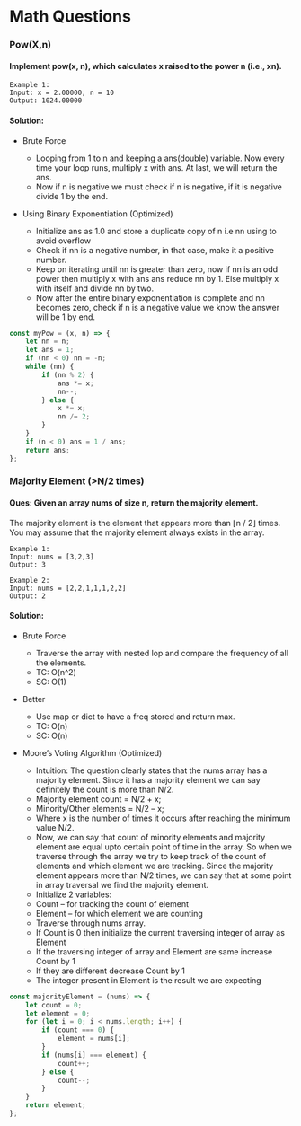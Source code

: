 # Math Questions

### Pow(X,n)

#### Implement pow(x, n), which calculates x raised to the power n (i.e., xn).

```
Example 1:
Input: x = 2.00000, n = 10
Output: 1024.00000
```

#### Solution:

- Brute Force

  - Looping from 1 to n and keeping a ans(double) variable. Now every time your loop runs, multiply x with ans. At last, we will return the ans.
  - Now if n is negative we must check if n is negative, if it is negative divide 1 by the end.

- Using Binary Exponentiation (Optimized)
  - Initialize ans as 1.0 and store a duplicate copy of n i.e nn using to avoid overflow
  - Check if nn is a negative number, in that case, make it a positive number.
  - Keep on iterating until nn is greater than zero, now if nn is an odd power then multiply x with ans ans reduce nn by 1. Else multiply x with itself and divide nn by two.
  - Now after the entire binary exponentiation is complete and nn becomes zero, check if n is a negative value we know the answer will be 1 by end.

```jsx
const myPow = (x, n) => {
	let nn = n;
	let ans = 1;
	if (nn < 0) nn = -n;
	while (nn) {
		if (nn % 2) {
			ans *= x;
			nn--;
		} else {
			x *= x;
			nn /= 2;
		}
	}
	if (n < 0) ans = 1 / ans;
	return ans;
};
```

### Majority Element (>N/2 times)

#### Ques: Given an array nums of size n, return the majority element.

The majority element is the element that appears more than ⌊n / 2⌋ times. You may assume that the majority element always exists in the array.

```
Example 1:
Input: nums = [3,2,3]
Output: 3
```

```
Example 2:
Input: nums = [2,2,1,1,1,2,2]
Output: 2
```

#### Solution:

- Brute Force

  - Traverse the array with nested lop and compare the frequency of all the elements.
  - TC: O(n^2)
  - SC: O(1)

- Better

  - Use map or dict to have a freq stored and return max.
  - TC: O(n)
  - SC: O(n)

- Moore’s Voting Algorithm (Optimized)
  - Intuition: The question clearly states that the nums array has a majority element. Since it has a majority element we can say definitely the count is more than N/2.
  - Majority element count = N/2 + x;
  - Minority/Other elements = N/2 – x;
  - Where x is the number of times it occurs after reaching the minimum value N/2.
  - Now, we can say that count of minority elements and majority element are equal upto certain point of time in the array. So when we traverse through the array we try to keep track of the count of elements and which element we are tracking. Since the majority element appears more than N/2 times, we can say that at some point in array traversal we find the majority element.
  - Initialize 2 variables:
  - Count – for tracking the count of element
  - Element – for which element we are counting
  - Traverse through nums array.
  - If Count is 0 then initialize the current traversing integer of array as Element
  - If the traversing integer of array and Element are same increase Count by 1
  - If they are different decrease Count by 1
  - The integer present in Element is the result we are expecting

```jsx
const majorityElement = (nums) => {
	let count = 0;
	let element = 0;
	for (let i = 0; i < nums.length; i++) {
		if (count === 0) {
			element = nums[i];
		}
		if (nums[i] === element) {
			count++;
		} else {
			count--;
		}
	}
	return element;
};
```
